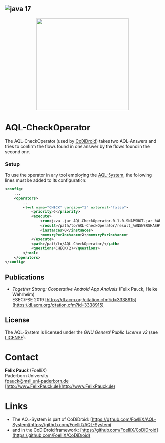 ﻿![java 17](https://img.shields.io/badge/java-17-brightgreen.svg)
---
<p align="center">
	<img src="https://FoelliX.github.io/AQL-System/logo.png" width="300px"/>
</p>

# AQL-CheckOperator
The AQL-CheckOperator (used by [CoDiDroid](https://foellix.github.io/CoDiDroid/)) takes two AQL-Answers and tries to confirm the flows found in one answer by the flows found in the second one.

### Setup
To use the operator in any tool employing the [AQL-System](https://foellix.github.io/AQL-System), the following lines must be added to its configuration:
```XML
<config>
	...
	<operators>
		...
		<tool name="CHECK" version="1" external="false">
			<priority>1</priority>
			<execute>
				<run>java -jar AQL-CheckOperator-0.1.0-SNAPSHOT.jar %ANSWERS%</run>
				<result>/path/to/AQL-CheckOperator/result_%ANSWERSHASH%.xml</result>
				<instances>0</instances>
				<memoryPerInstance>2</memoryPerInstance>
			</execute>
			<path>/path/to/AQL-CheckOperator/</path>
			<questions>CHECK(2)</questions>
		</tool>
	</operators>
</config>
```

## Publications
- *Together Strong: Cooperative Android App Analysis* (Felix Pauck, Heike Wehrheim)  
ESEC/FSE 2019 [https://dl.acm.org/citation.cfm?id=3338915](https://dl.acm.org/citation.cfm?id=3338915)

## License
The AQL-System is licensed under the *GNU General Public License v3* (see [LICENSE](https://github.com/FoelliX/AQL-System/blob/master/LICENSE)).

# Contact
**Felix Pauck** (FoelliX)  
Paderborn University  
fpauck@mail.uni-paderborn.de  
[http://www.FelixPauck.de](http://www.FelixPauck.de)

# Links
- The AQL-System is part of CoDiDroid: [https://github.com/FoelliX/AQL-System](https://github.com/FoelliX/AQL-System)
- and in the CoDiDroid framework: [https://github.com/FoelliX/CoDiDroid](https://github.com/FoelliX/CoDiDroid)